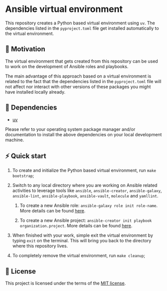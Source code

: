 # Ansible virtual environment

This repository creates a Python based virtual environment using `uv`. The dependencies listed in the `pyproject.toml` file get installed automatically to the virtual environment.

## 🚀 Motivation

The virtual environment that gets created from this repository can be used to work on the development of Ansible roles and playbooks.

The main advantage of this approach based on a virtual environment is related to the fact that the dependencies listed in the `pyproject.toml` file will not affect nor interact with other versions of these packages you might have installed locally already.

## 🧰 Dependencies

- [uv][01]

Please refer to your operating system package manager and/or documentation to install the above dependencies on your local development machine.

## ⚡ Quick start

1. To create and initialize the Python based virtual environment, run `make bootstrap`;

1. Switch to any local directory where you are working on Ansible related activities to leverage tools like `ansible`, `ansible-creator`, `ansible-galaxy`, `ansible-lint`, `ansible-playbook`, `ansible-vault`, `molecule` and `yamllint`.

   1. To create a new Ansible role: `ansible-galaxy role init role-name`. More details can be found [here][02].

   1. To create a new Ansible project: `ansible-creator init playbook organization.project`. More details can be found [here][03].

1. When finished with your work, simple exit the virtual environment by typing `exit` on the terminal. This will bring you back to the directory where this repository lives.

1. To completely remove the virtual environment, run `make cleanup`;

## 📝 License

This project is licensed under the terms of the [MIT license][04].

[01]: https://docs.astral.sh/uv/
[02]: https://www.redhat.com/sysadmin/developing-ansible-role
[03]: https://ansible.readthedocs.io/projects/creator/installing/#initialize-ansible-project
[04]: /LICENSE
